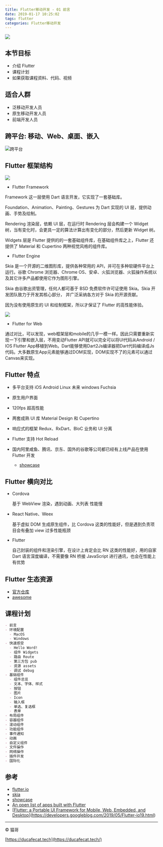 ```yaml
---
title: Flutter移动开发 - 01 前言
date: 2019-01-17 10:25:02
tags: flutter
categories: Flutter移动开发
---
```


![](2019-01-22-16-13-18.png)

## 本节目标

- 介绍 Flutter
- 课程计划
- 如果获取课程资料、代码、视频

## 适合人群

- 泛移动开发人员
- 原生移动开发人员
- 前端开发人员

## 跨平台: 移动、Web、桌面、嵌入

![跨平台](image-20190522135901818.png)

## Flutter 框架结构

![](image-20190523091712106.png)

- Flutter Framework

Framework 这一层使用 Dart 语言开发，它实现了一套基础库。

Foundation、Animation、Painting、Gestures 为 Dart 实现的 UI 层，提供动画、手势及绘制。

Rendering 渲染层，依赖 UI 层，在运行时 Rendering 层会构建一个 Widget 树，当有变化时，会更具一定的算法计算出有变化的部分，然后更新 Widget 树。

Widgets 层是 Flutter 提供的的一套基础组件库，在基础组件库之上，Flutter 还提供了 Material 和 Cupertino 两种视觉风格的组件库。

- Flutter Engine

Skia 是一个开源的二维图形库，提供各种常用的 API，并可在多种软硬件平台上运行。谷歌 Chrome 浏览器、Chrome OS、安卓、火狐浏览器、火狐操作系统以及其它许多产品都使用它作为图形引擎。

Skia 由谷歌出资管理，任何人都可基于 BSD 免费软件许可证使用 Skia。Skia 开发团队致力于开发其核心部分， 并广泛采纳各方对于 Skia 的开源贡献。

因为没有使用原生的 UI 和绘制框架，所以才保证了 Flutter 的高性能体验。

![](image-20190523092032825.png)

- Flutter for Web

通过对比，可以发现，web框架层和mobile的几乎一模一样。因此只需要重新实现一下引擎和嵌入层，不用变动Flutter API就可以完全可以将UI代码从Android / IOS Flutter App移植到Web。Dart能够使用Dart2Js编译器把Dart代码编译成Js代码。大多数原生App元素能够通过DOM实现，DOM实现不了的元素可以通过Canvas来实现。

## Flutter 特点

- 多平台支持 iOS Android Linux 未来 windows Fuchsia

- 原生用户界面

- 120fps 超高性能

- 两套成熟 UI 库 Material Design 和 Cupertino

- 响应式的框架 Redux、RxDart、BloC 业务和 UI 分离

- Flutter 支持 Hot Reload

- 国内阿里咸鱼、腾讯、京东、国外的谷歌等公司都已经有上线产品在使用 Flutter 开发
  - [showcase](https://flutter.io/showcase)

## Flutter 横向对比

- Cordova

  基于 WebView 渲染，遇到动画、大列表 性能慢

- React Native、Weex

  基于虚拟 DOM 生成原生组件，比 Cordova 这类的性能好，但是遇到负责项目会有叠加 view 过多性能瓶颈

- Flutter

  自己封装的组件和渲染引擎，在设计上肯定会比 RN 这类的性能好，用的自家 Dart 语言深度编译，不需要像 RN 桥接 JavaScript 进行通讯，也会在性能上有优势

## Flutter 生态资源

- [官方仓库](https://pub.dartlang.org/flutter/)
- [awesome](https://github.com/Solido/awesome-flutter)

## 课程计划

```md
- 前言
- 环境配置
  - MacOS
  - Windows
- 快速感受
  - Hello Word!
  - 组件 Widgets
  - 路由 Route
  - 第三方包 pub
  - 资源 assets
  - 调试 debug
- 基础组件
  - 组件总览
  - 文本、字体、样式
  - 按钮
  - 图片
  - Icon
  - 输入框
  - 单选、复选框
  - 表单
- 布局组件
- 容器组件
- 滚动组件
- 功能组件
- 事件通知
- 动画
- 自定义组件
- 文件操作
- 网络操作
- 插件开发
- 国际化
```

## 参考

- [flutter.io](https://flutter.io)
- [skia](https://skia.org/index_zh)
- [showcase](https://flutter.io/showcase)
- [An open list of apps built with Flutter](https://itsallwidgets.com/)
- [[Flutter: a Portable UI Framework for Mobile, Web, Embedded, and Desktop](https://developers.googleblog.com/2019/05/Flutter-io19.html)](https://developers.googleblog.com/2019/05/Flutter-io19.html)

---

© 猫哥

[https://ducafecat.tech](https://ducafecat.tech/)

